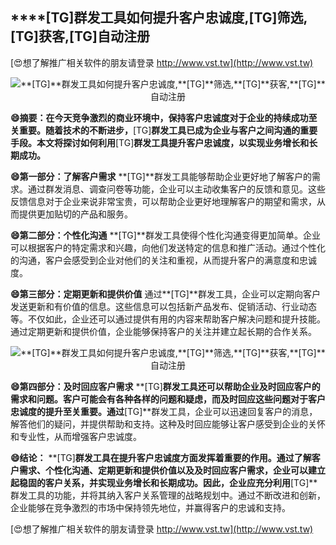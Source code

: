 ## ****[TG]**群发工具如何提升客户忠诚度,**[TG]**筛选,**[TG]**获客,**[TG]**自动注册**

[😍想了解推广相关软件的朋友请登录 http://www.vst.tw](http://www.vst.tw)

 <center><img src="https://vst.tw/MP4/tuiguang/png/3.png" alt="**[TG]**群发工具如何提升客户忠诚度,**[TG]**筛选,**[TG]**获客,**[TG]**自动注册"></center>

**😄摘要：在今天竞争激烈的商业环境中，保持客户忠诚度对于企业的持续成功至关重要。随着技术的不断进步，**[TG]**群发工具已成为企业与客户之间沟通的重要手段。本文将探讨如何利用**[TG]**群发工具提升客户忠诚度，以实现业务增长和长期成功。**

**😄第一部分：了解客户需求**
**[TG]**群发工具能够帮助企业更好地了解客户的需求。通过群发消息、调查问卷等功能，企业可以主动收集客户的反馈和意见。这些反馈信息对于企业来说非常宝贵，可以帮助企业更好地理解客户的期望和需求，从而提供更加贴切的产品和服务。

**😄第二部分：个性化沟通**
**[TG]**群发工具使得个性化沟通变得更加简单。企业可以根据客户的特定需求和兴趣，向他们发送特定的信息和推广活动。通过个性化的沟通，客户会感受到企业对他们的关注和重视，从而提升客户的满意度和忠诚度。

**😄第三部分：定期更新和提供价值**
通过**[TG]**群发工具，企业可以定期向客户发送更新和有价值的信息。这些信息可以包括新产品发布、促销活动、行业动态等。不仅如此，企业还可以通过提供有用的内容来帮助客户解决问题和提升技能。通过定期更新和提供价值，企业能够保持客户的关注并建立起长期的合作关系。

 <center><img src="https://vst.tw/MP4/tuiguang/png/0.png" alt="**[TG]**群发工具如何提升客户忠诚度,**[TG]**筛选,**[TG]**获客,**[TG]**自动注册"></center>

**😄第四部分：及时回应客户需求**
**[TG]**群发工具还可以帮助企业及时回应客户的需求和问题。客户可能会有各种各样的问题和疑虑，而及时回应这些问题对于客户忠诚度的提升至关重要。通过**[TG]**群发工具，企业可以迅速回复客户的消息，解答他们的疑问，并提供帮助和支持。这种及时回应能够让客户感受到企业的关怀和专业性，从而增强客户忠诚度。

**😄结论：**
**[TG]**群发工具在提升客户忠诚度方面发挥着重要的作用。通过了解客户需求、个性化沟通、定期更新和提供价值以及及时回应客户需求，企业可以建立起稳固的客户关系，并实现业务增长和长期成功。因此，企业应充分利用**[TG]**群发工具的功能，并将其纳入客户关系管理的战略规划中。通过不断改进和创新，企业能够在竞争激烈的市场中保持领先地位，并赢得客户的忠诚和支持。

[😍想了解推广相关软件的朋友请登录 http://www.vst.tw](http://www.vst.tw)



